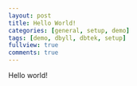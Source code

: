 ```yaml
---
layout: post
title: Hello World!
categories: [general, setup, demo]
tags: [demo, dbyll, dbtek, setup]
fullview: true
comments: true
---
```


Hello world!
